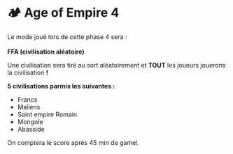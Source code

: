 # 🏕️ Age of Empire 4

Le mode joué lors de cette phase 4 sera : \
\
**FFA (civilisation aléatoire)**

Une civilisation sera tiré au sort aléatoirement et **TOUT** les joueurs jouerons la civilisation **!**

**5 civilisations parmis les suivantes :**&#x20;

* Francs
* Maliens
* Saint empire Romain
* Mongole
* Abasside

On comptera le score après 45 min de game\
